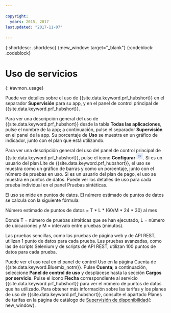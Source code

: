 ```yaml
---

copyright:
  years: 2015, 2017
lastupdated: "2017-11-07"

---
```


{:shortdesc: .shortdesc}
{:new_window: target="_blank"}
{:codeblock: .codeblock}

# Uso de servicios
{: #avmon_usage}

Puede ver detalles sobre el uso de {{site.data.keyword.prf_hubshort}} en el separador **Supervisión** para su app, y en el panel de control principal de {{site.data.keyword.prf_hubshort}}.

Para ver una descripción general del uso de {{site.data.keyword.prf_hubshort}} desde la tabla **Todas las aplicaciones**, pulse el nombre de la app; a continuación, pulse el separador **Supervisión** en el panel de la app. Su porcentaje de **Uso** se muestra en un gráfico de indicador, junto con el plan que está utilizando.

Para ver una descripción general del uso del panel de control principal de {{site.data.keyword.prf_hubshort}}, pulse el icono **Configurar** ![icono Configurar](images/config_icn_white_smll.jpg). Si es un usuario del plan Lite de {{site.data.keyword.prf_hubshort}}, el uso se muestra como un gráfico de barras y como un porcentaje, junto con el número de pruebas en uso. Si es un usuario del plan de pago, el uso se muestra en puntos de datos. Puede ver los detalles de uso para cada prueba individual en el panel Pruebas sintéticas.

El uso se mide en puntos de datos. El número estimado de puntos de datos se calcula con la siguiente fórmula:

Número estimado de puntos de datos = T \* L \* (60/M \* 24 \* 30) al mes

Donde T = número de pruebas sintéticas que se han ejecutado, L = número de ubicaciones y M = intervalo entre pruebas (minutos).

Las pruebas sencillas, como las pruebas de página web y de API REST, utilizan 1 punto de datos para cada prueba. Las pruebas avanzadas, como las de scripts Selenium y de scripts de API REST, utilizan 100 puntos de datos para cada prueba.

Puede ver el uso real en el panel de control Uso en la página Cuenta de {{site.data.keyword.Bluemix_notm}}. Pulse **Cuenta**; a continuación, seleccione **Panel de control de uso** y desplácese hasta la sección **Cargos por servicio**. Pulse el icono **Flecha** correspondiente al servicio {{site.data.keyword.prf_hubshort}} para ver el número de puntos de datos que ha utilizado. Para obtener más información sobre las tarifas y los planes de uso de {{site.data.keyword.prf_hubshort}}, consulte el apartado Planes de tarifas en la página de catálogo de [Supervisión de disponibilidad](https://console.{DomainName}/catalog/services/availability-monitoring/ "(Se abre en un nuevo separador o ventana)"){: new_window}.
